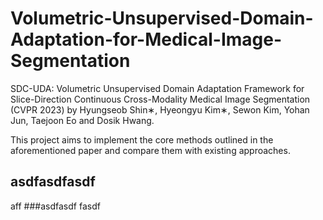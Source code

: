 # Volumetric-Unsupervised-Domain-Adaptation-for-Medical-Image-Segmentation

SDC-UDA: Volumetric Unsupervised Domain Adaptation Framework for Slice-Direction Continuous Cross-Modality Medical Image Segmentation (CVPR 2023) by Hyungseob Shin∗, Hyeongyu Kim∗, Sewon Kim, Yohan Jun, Taejoon Eo and Dosik Hwang.

This project aims to implement the core methods outlined in the aforementioned paper and compare them with existing approaches.

## asdfasdfasdf
aff
###asdfasdf
fasdf
